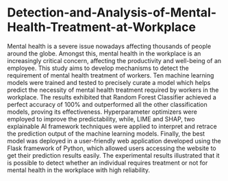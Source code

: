 # Detection-and-Analysis-of-Mental-Health-Treatment-at-Workplace

Mental health is a severe issue nowadays affecting thousands of people around the globe. 
Amongst this, mental health in the workplace is an increasingly critical concern, affecting the 
productivity and well-being of an employee. This study aims to develop mechanisms to detect the requirement 
of mental health treatment of workers. Ten machine learning models were trained and tested to 
precisely curate a model which helps predict the necessity of mental health treatment required by 
workers in the workplace. The results exhibited that Random Forest Classifier achieved a perfect 
accuracy of 100% and outperformed all the other classification models, proving its effectiveness. 
Hyperparameter optimizers were employed to improve the predictability, while, LIME and SHAP, 
two explainable AI framework techniques were applied to interpret and retrace the prediction 
output of the machine learning models. Finally, the best model was deployed in a user-friendly 
web application developed using the Flask framework of Python, which allowed users accessing 
the website to get their prediction results easily. The experimental results illustrated that it is 
possible to detect whether an individual requires treatment or not for mental health in the 
workplace with high reliability.


